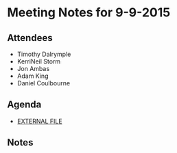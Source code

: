 # Meeting Notes for 9-9-2015

## Attendees
- Timothy Dalrymple
- KerriNeil Storm
- Jon Ambas
- Adam King 
- Daniel Coulbourne

## Agenda
- [EXTERNAL FILE](../agendas/Meeting_AGENDA_9-9-15.md)

## Notes
